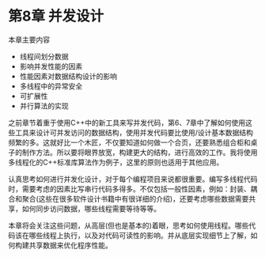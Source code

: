# 第8章 并发设计

本章主要内容

- 线程间划分数据
- 影响并发性能的因素
- 性能因素对数据结构设计的影响
- 多线程中的异常安全
- 可扩展性
- 并行算法的实现

之前章节着重于使用C++中的新工具来写并发代码，第6、7章中了解如何使用这些工具来设计可并发访问的数据结构，使用并发代码要比使用/设计基本数据结构频繁的多。这就好比一个木匠，不仅要知道如何做一个合页，还要熟悉组合柜和桌子的制作方法。所以要将眼界放宽，构建更大的结构，进行高效的工作。我将使用多线程化的C++标准库算法作为例子，这里的原则也适用于其他应用。

认真思考如何进行并发化设计，对于每个编程项目来说都很重要。编写多线程代码时，需要考虑的因素比写串行代码多得多。不仅包括一般性因素，例如：封装、耦合和聚合(这些在很多软件设计书籍中有很详细的介绍)，还要考虑哪些数据需要共享，如何同步访问数据，哪些线程需要等待等等。

本章将会关注这些问题，从高层(但也是基本的)着眼，思考如何使用线程。哪些代码该在哪些线程上执行，以及对代码可读性的影响。并从底层实现细节上了解，如何构建共享数据来优化程序性能。
